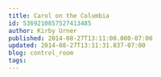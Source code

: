 ```yaml
---
title: Carol on the Columbia
id: 5369210857527413485
author: Kirby Urner
published: 2014-08-27T13:11:00.000-07:00
updated: 2014-08-27T13:11:31.837-07:00
blog: control_room
tags: 
---
```


[](https://www.flickr.com/photos/kirbyurner/15048493215)

[](https://www.flickr.com/photos/kirbyurner/14861817068)

[](https://www.flickr.com/photos/kirbyurner/15045368991)

[](https://www.flickr.com/photos/kirbyurner/15045386031)